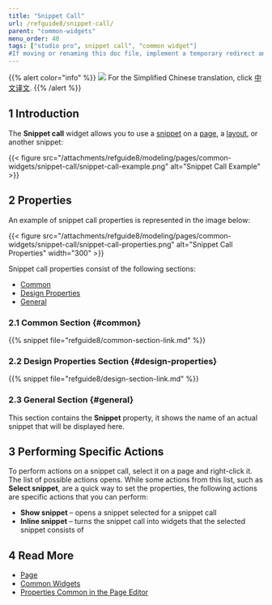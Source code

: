```yaml
---
title: "Snippet Call"
url: /refguide8/snippet-call/
parent: "common-widgets"
menu_order: 40
tags: ["studio pro", snippet call", "common widget"]
#If moving or renaming this doc file, implement a temporary redirect and let the respective team know they should update the URL in the product. See Mapping to Products for more details.
---
```


{{% alert color="info" %}}
<img src="attachments/chinese-translation/china.png" style="display: inline-block; margin: 0" /> For the Simplified Chinese translation, click [中文译文](https://cdn.mendix.tencent-cloud.com/documentation/refguide8/snippet-call.pdf).
{{% /alert %}}

## 1 Introduction

The **Snippet call** widget allows you to use a [snippet](/refguide8/snippet/) on a [page](/refguide8/page/), a [layout](/refguide8/layout/), or another snippet:

{{< figure src="/attachments/refguide8/modeling/pages/common-widgets/snippet-call/snippet-call-example.png" alt="Snippet Call Example" >}}

## 2 Properties

An example of snippet call properties is represented in the image below:

{{< figure src="/attachments/refguide8/modeling/pages/common-widgets/snippet-call/snippet-call-properties.png" alt="Snippet Call Properties"   width="300"  >}}

Snippet call properties consist of the following sections:

* [Common](#common)
* [Design Properties](#design-properties)
* [General](#general)

### 2.1 Common Section {#common}

{{% snippet file="refguide8/common-section-link.md" %}}

### 2.2 Design Properties Section {#design-properties}

{{% snippet file="refguide8/design-section-link.md" %}} 

### 2.3 General Section {#general}

This section contains the **Snippet** property, it shows the name of an actual snippet that will be displayed here.

## 3 Performing Specific Actions

To perform actions on a snippet call, select it on a page and right-click it. The list of possible actions opens. While some actions from this list, such as **Select snippet**, are a quick way to set the properties, the following actions are specific actions that you can perform:

* **Show snippet** – opens a snippet selected for a snippet call
* **Inline snippet** – turns the snippet call into widgets that the selected snippet consists of

## 4 Read More

* [Page](/refguide8/page/)
* [Common Widgets](/refguide8/common-widgets/)
* [Properties Common in the Page Editor](/refguide8/common-widget-properties/)
